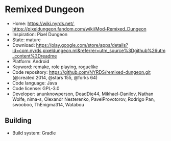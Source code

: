 # Remixed Dungeon

- Home: https://wiki.nyrds.net/, https://pixeldungeon.fandom.com/wiki/Mod-Remixed_Dungeon
- Inspiration: Pixel Dungeon
- State: mature
- Download: https://play.google.com/store/apps/details?id=com.nyrds.pixeldungeon.ml&referrer=utm_source%3Dgithub%26utm_content%3Dreadme
- Platform: Android
- Keyword: remake, role playing, roguelike
- Code repository: https://github.com/NYRDS/remixed-dungeon.git (@created 2014, @stars 155, @forks 64)
- Code language: Java
- Code license: GPL-3.0
- Developer: anunknowperson, DeadDie44, Mikhael-Danilov, Nathan Wolfe, nima-s, Olexandr Nesterenko, PavelProvotorov, Rodrigo Pan, swooboo, ThEnigma314, Watabou

## Building

- Build system: Gradle
